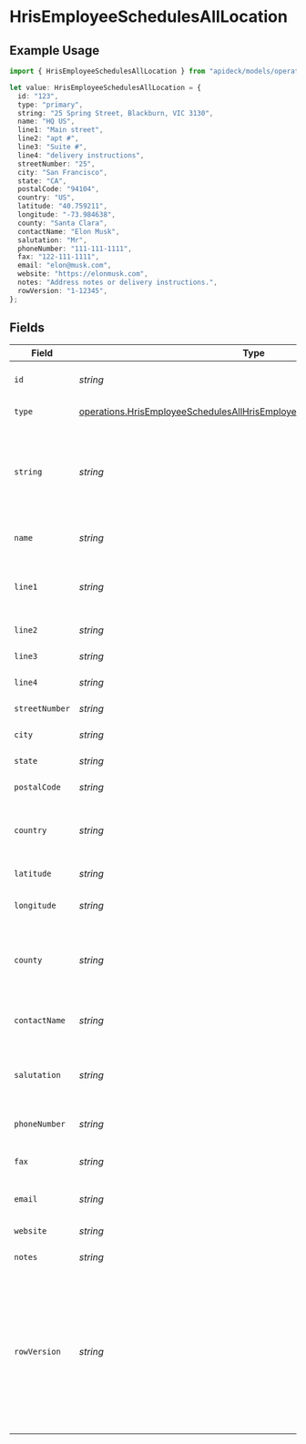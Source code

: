 # HrisEmployeeSchedulesAllLocation

## Example Usage

```typescript
import { HrisEmployeeSchedulesAllLocation } from "apideck/models/operations";

let value: HrisEmployeeSchedulesAllLocation = {
  id: "123",
  type: "primary",
  string: "25 Spring Street, Blackburn, VIC 3130",
  name: "HQ US",
  line1: "Main street",
  line2: "apt #",
  line3: "Suite #",
  line4: "delivery instructions",
  streetNumber: "25",
  city: "San Francisco",
  state: "CA",
  postalCode: "94104",
  country: "US",
  latitude: "40.759211",
  longitude: "-73.984638",
  county: "Santa Clara",
  contactName: "Elon Musk",
  salutation: "Mr",
  phoneNumber: "111-111-1111",
  fax: "122-111-1111",
  email: "elon@musk.com",
  website: "https://elonmusk.com",
  notes: "Address notes or delivery instructions.",
  rowVersion: "1-12345",
};
```

## Fields

| Field                                                                                                                                                              | Type                                                                                                                                                               | Required                                                                                                                                                           | Description                                                                                                                                                        | Example                                                                                                                                                            |
| ------------------------------------------------------------------------------------------------------------------------------------------------------------------ | ------------------------------------------------------------------------------------------------------------------------------------------------------------------ | ------------------------------------------------------------------------------------------------------------------------------------------------------------------ | ------------------------------------------------------------------------------------------------------------------------------------------------------------------ | ------------------------------------------------------------------------------------------------------------------------------------------------------------------ |
| `id`                                                                                                                                                               | *string*                                                                                                                                                           | :heavy_minus_sign:                                                                                                                                                 | Unique identifier for the address.                                                                                                                                 | 123                                                                                                                                                                |
| `type`                                                                                                                                                             | [operations.HrisEmployeeSchedulesAllHrisEmployeeSchedulesResponse200Type](../../models/operations/hrisemployeeschedulesallhrisemployeeschedulesresponse200type.md) | :heavy_minus_sign:                                                                                                                                                 | The type of address.                                                                                                                                               | primary                                                                                                                                                            |
| `string`                                                                                                                                                           | *string*                                                                                                                                                           | :heavy_minus_sign:                                                                                                                                                 | The address string. Some APIs don't provide structured address data.                                                                                               | 25 Spring Street, Blackburn, VIC 3130                                                                                                                              |
| `name`                                                                                                                                                             | *string*                                                                                                                                                           | :heavy_minus_sign:                                                                                                                                                 | The name of the address.                                                                                                                                           | HQ US                                                                                                                                                              |
| `line1`                                                                                                                                                            | *string*                                                                                                                                                           | :heavy_minus_sign:                                                                                                                                                 | Line 1 of the address e.g. number, street, suite, apt #, etc.                                                                                                      | Main street                                                                                                                                                        |
| `line2`                                                                                                                                                            | *string*                                                                                                                                                           | :heavy_minus_sign:                                                                                                                                                 | Line 2 of the address                                                                                                                                              | apt #                                                                                                                                                              |
| `line3`                                                                                                                                                            | *string*                                                                                                                                                           | :heavy_minus_sign:                                                                                                                                                 | Line 3 of the address                                                                                                                                              | Suite #                                                                                                                                                            |
| `line4`                                                                                                                                                            | *string*                                                                                                                                                           | :heavy_minus_sign:                                                                                                                                                 | Line 4 of the address                                                                                                                                              | delivery instructions                                                                                                                                              |
| `streetNumber`                                                                                                                                                     | *string*                                                                                                                                                           | :heavy_minus_sign:                                                                                                                                                 | Street number                                                                                                                                                      | 25                                                                                                                                                                 |
| `city`                                                                                                                                                             | *string*                                                                                                                                                           | :heavy_minus_sign:                                                                                                                                                 | Name of city.                                                                                                                                                      | San Francisco                                                                                                                                                      |
| `state`                                                                                                                                                            | *string*                                                                                                                                                           | :heavy_minus_sign:                                                                                                                                                 | Name of state                                                                                                                                                      | CA                                                                                                                                                                 |
| `postalCode`                                                                                                                                                       | *string*                                                                                                                                                           | :heavy_minus_sign:                                                                                                                                                 | Zip code or equivalent.                                                                                                                                            | 94104                                                                                                                                                              |
| `country`                                                                                                                                                          | *string*                                                                                                                                                           | :heavy_minus_sign:                                                                                                                                                 | country code according to ISO 3166-1 alpha-2.                                                                                                                      | US                                                                                                                                                                 |
| `latitude`                                                                                                                                                         | *string*                                                                                                                                                           | :heavy_minus_sign:                                                                                                                                                 | Latitude of the address                                                                                                                                            | 40.759211                                                                                                                                                          |
| `longitude`                                                                                                                                                        | *string*                                                                                                                                                           | :heavy_minus_sign:                                                                                                                                                 | Longitude of the address                                                                                                                                           | -73.984638                                                                                                                                                         |
| `county`                                                                                                                                                           | *string*                                                                                                                                                           | :heavy_minus_sign:                                                                                                                                                 | Address field that holds a sublocality, such as a county                                                                                                           | Santa Clara                                                                                                                                                        |
| `contactName`                                                                                                                                                      | *string*                                                                                                                                                           | :heavy_minus_sign:                                                                                                                                                 | Name of the contact person at the address                                                                                                                          | Elon Musk                                                                                                                                                          |
| `salutation`                                                                                                                                                       | *string*                                                                                                                                                           | :heavy_minus_sign:                                                                                                                                                 | Salutation of the contact person at the address                                                                                                                    | Mr                                                                                                                                                                 |
| `phoneNumber`                                                                                                                                                      | *string*                                                                                                                                                           | :heavy_minus_sign:                                                                                                                                                 | Phone number of the address                                                                                                                                        | 111-111-1111                                                                                                                                                       |
| `fax`                                                                                                                                                              | *string*                                                                                                                                                           | :heavy_minus_sign:                                                                                                                                                 | Fax number of the address                                                                                                                                          | 122-111-1111                                                                                                                                                       |
| `email`                                                                                                                                                            | *string*                                                                                                                                                           | :heavy_minus_sign:                                                                                                                                                 | Email address of the address                                                                                                                                       | elon@musk.com                                                                                                                                                      |
| `website`                                                                                                                                                          | *string*                                                                                                                                                           | :heavy_minus_sign:                                                                                                                                                 | Website of the address                                                                                                                                             | https://elonmusk.com                                                                                                                                               |
| `notes`                                                                                                                                                            | *string*                                                                                                                                                           | :heavy_minus_sign:                                                                                                                                                 | Additional notes                                                                                                                                                   | Address notes or delivery instructions.                                                                                                                            |
| `rowVersion`                                                                                                                                                       | *string*                                                                                                                                                           | :heavy_minus_sign:                                                                                                                                                 | A binary value used to detect updates to a object and prevent data conflicts. It is incremented each time an update is made to the object.                         | 1-12345                                                                                                                                                            |